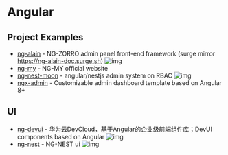 # Angular

## Project Examples

- [ng-alain](https://github.com/ng-alain/ng-alain) - NG-ZORRO admin panel front-end framework (surge mirror <a href="https://ng-alain-doc.surge.sh" rel="nofollow">https://ng-alain-doc.surge.sh</a>) ![img](https://img.shields.io/github/stars/ng-alain/ng-alain)
- [ng-my](https://github.com/chybie/ng-my) - NG-MY official website
- [ng-nest-moon](https://github.com/NG-NEST/ng-nest-moon) - angular/nestjs admin system on RBAC ![img](https://img.shields.io/github/stars/NG-NEST/ng-nest-moon)
- [ngx-admin](https://github.com/akveo/ngx-admin?utm_source=gold_browser_extension) - Customizable admin dashboard template based on Angular 8+


## UI 

- [ng-devui](https://github.com/DevCloudFE/ng-devui) - 华为云DevCloud，基于Angular的企业级前端组件库；DevUI components based on Angular ![img](https://img.shields.io/github/stars/DevCloudFE/ng-devui)
- [ng-nest](https://github.com/NG-NEST/ng-nest) - NG-NEST ui ![img](https://img.shields.io/github/stars/NG-NEST/ng-nest)
